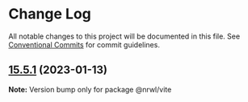 # Change Log

All notable changes to this project will be documented in this file.
See [Conventional Commits](https://conventionalcommits.org) for commit guidelines.

## [15.5.1](https://github.com/nrwl/nx/compare/15.5.0...15.5.1) (2023-01-13)

**Note:** Version bump only for package @nrwl/vite
